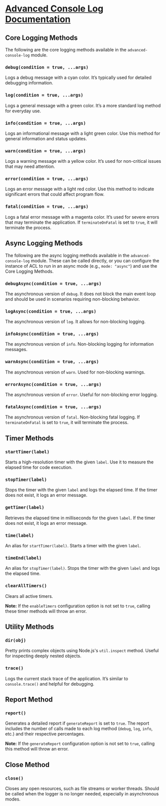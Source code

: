 # [Advanced Console Log Documentation](/docs/README.md)

## Core Logging Methods

The following are the core logging methods available in the `advanced-console-log` module.

### `debug(condition = true, ...args)`

Logs a debug message with a cyan color. It’s typically used for detailed debugging information.

### `log(condition = true, ...args)`

Logs a general message with a green color. It’s a more standard log method for everyday use.

### `info(condition = true, ...args)`

Logs an informational message with a light green color. Use this method for general information and status updates.

### `warn(condition = true, ...args)`

Logs a warning message with a yellow color. It’s used for non-critical issues that may need attention.

### `error(condition = true, ...args)`

Logs an error message with a light red color. Use this method to indicate significant errors that could affect program flow.

### `fatal(condition = true, ...args)`

Logs a fatal error message with a magenta color. It’s used for severe errors that may terminate the application. If `terminateOnFatal` is set to `true`, it will terminate the process.

## Async Logging Methods

The following are the async logging methods available in the `advanced-console-log` module. These can be called directly, or you can configure the instance of ACL to run in an async mode (e.g., `mode: "async"`) and use the Core Logging Methods.

### `debugAsync(condition = true, ...args)`

The asynchronous version of `debug`. It does not block the main event loop and should be used in scenarios requiring non-blocking behavior.

### `logAsync(condition = true, ...args)`

The asynchronous version of `log`. It allows for non-blocking logging.

### `infoAsync(condition = true, ...args)`

The asynchronous version of `info`. Non-blocking logging for information messages.

### `warnAsync(condition = true, ...args)`

The asynchronous version of `warn`. Used for non-blocking warnings.

### `errorAsync(condition = true, ...args)`

The asynchronous version of `error`. Useful for non-blocking error logging.

### `fatalAsync(condition = true, ...args)`

The asynchronous version of `fatal`. Non-blocking fatal logging. If `terminateOnFatal` is set to `true`, it will terminate the process.

## Timer Methods

### `startTimer(label)`

Starts a high-resolution timer with the given `label`. Use it to measure the elapsed time for code execution.

### `stopTimer(label)`

Stops the timer with the given `label` and logs the elapsed time. If the timer does not exist, it logs an error message.

### `getTimer(label)`

Retrieves the elapsed time in milliseconds for the given `label`. If the timer does not exist, it logs an error message.

### `time(label)`

An alias for `startTimer(label)`. Starts a timer with the given `label`.

### `timeEnd(label)`

An alias for `stopTimer(label)`. Stops the timer with the given `label` and logs the elapsed time.

### `clearAllTimers()`

Clears all active timers.

**Note:** If the `enableTimers` configuration option is not set to `true`, calling these timer methods will throw an error.

## Utility Methods

### `dir(obj)`

Pretty prints complex objects using Node.js's `util.inspect` method. Useful for inspecting deeply nested objects.

### `trace()`

Logs the current stack trace of the application. It’s similar to `console.trace()` and helpful for debugging.

## Report Method

### `report()`

Generates a detailed report if `generateReport` is set to `true`. The report includes the number of calls made to each log method (`debug`, `log`, `info`, etc.) and their respective percentages.

**Note:** If the `generateReport` configuration option is not set to `true`, calling this method will throw an error.

## Close Method

### `close()`

Closes any open resources, such as file streams or worker threads. Should be called when the logger is no longer needed, especially in asynchronous modes.
